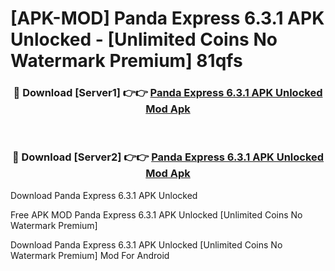 # [APK-MOD] Panda Express 6.3.1 APK Unlocked - [Unlimited Coins No Watermark Premium] 81qfs



<div align="center">
<h3>🔴 Download [Server1] 👉👉 <a href="https://momento.my/?title=Panda_Express_6.3.1_APK_Unlocked">Panda Express 6.3.1 APK Unlocked Mod Apk</a></h3><br>

<h3>🔴 Download [Server2] 👉👉 <a href="https://momento.my/?title=Panda_Express_6.3.1_APK_Unlocked">Panda Express 6.3.1 APK Unlocked Mod Apk</a></h3>
</div>



Download Panda Express 6.3.1 APK Unlocked 

Free APK MOD Panda Express 6.3.1 APK Unlocked [Unlimited Coins No Watermark Premium]

Download Panda Express 6.3.1 APK Unlocked [Unlimited Coins No Watermark Premium] Mod For Android

